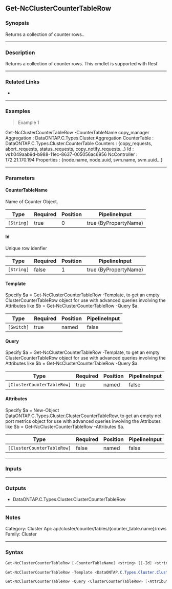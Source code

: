 Get-NcClusterCounterTableRow
----------------------------

### Synopsis
Returns a collection of counter rows..

---

### Description

Returns a collection of counter rows. This cmdlet is supported with Rest

---

### Related Links
* 

---

### Examples
> Example 1

Get-NcClusterCounterTableRow -CounterTableName copy_manager
Aggregation  : DataONTAP.C.Types.Cluster.Aggregation
CounterTable : DataONTAP.C.Types.Cluster.CounterTable
Counters     : {copy_requests, abort_requests, status_requests, copy_notify_requests…}
Id           : vs1:049aab9d-b988-11ec-8637-005056ac6956
NcController : 172.21.170.194
Properties   : {node.name, node.uuid, svm.name, svm.uuid…}

---

### Parameters
#### **CounterTableName**
Name of Counter Object.

|Type      |Required|Position|PipelineInput        |
|----------|--------|--------|---------------------|
|`[String]`|true    |0       |true (ByPropertyName)|

#### **Id**
Unique row idenfier

|Type      |Required|Position|PipelineInput        |
|----------|--------|--------|---------------------|
|`[String]`|false   |1       |true (ByPropertyName)|

#### **Template**
Specify $a = Get-NcClusterCounterTableRow  -Template, to get an empty ClusterCounterTableRow object for use with advanced queries involving the Attributes like $b = Get-NcClusterCounterTableRow  -Query $a.

|Type      |Required|Position|PipelineInput|
|----------|--------|--------|-------------|
|`[Switch]`|true    |named   |false        |

#### **Query**
Specify $a = Get-NcClusterCounterTableRow  -Template, to get an empty ClusterCounterTableRow object for use with advanced queries involving the Attributes like $b = Get-NcClusterCounterTableRow  -Query $a.

|Type                      |Required|Position|PipelineInput|
|--------------------------|--------|--------|-------------|
|`[ClusterCounterTableRow]`|true    |named   |false        |

#### **Attributes**
Specify $a = New-Object DataONTAP.C.Types.Cluster.ClusterCounterTableRow, to get an empty net port metrics object for use with advanced queries involving the Attributes like $b = Get-NcClusterCounterTableRow  -Attributes $a.

|Type                      |Required|Position|PipelineInput|
|--------------------------|--------|--------|-------------|
|`[ClusterCounterTableRow]`|false   |named   |false        |

---

### Inputs

---

### Outputs
* DataONTAP.C.Types.Cluster.ClusterCounterTableRow

---

### Notes
Category: Cluster
Api: api/cluster/counter/tables/{counter_table.name}/rows
Family: Cluster

---

### Syntax
```PowerShell
Get-NcClusterCounterTableRow [-CounterTableName] <string> [[-Id] <string>] [<CommonParameters>]
```
```PowerShell
Get-NcClusterCounterTableRow -Template <DataONTAP.C.Types.Cluster.ClusterCounterTableRow> [<CommonParameters>]
```
```PowerShell
Get-NcClusterCounterTableRow -Query <ClusterCounterTableRow> [-Attributes <ClusterCounterTableRow>] [<CommonParameters>]
```
